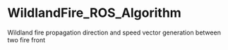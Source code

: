 # WildlandFire_ROS_Algorithm
Wildland fire propagation direction and speed vector generation between two fire front
